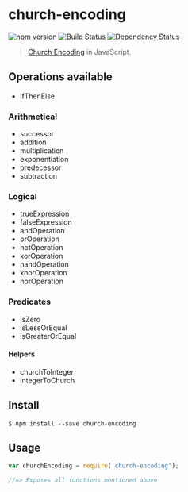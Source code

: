 # church-encoding

[![npm version](https://badge.fury.io/js/church-encoding.svg)](http://badge.fury.io/js/church-encoding)
[![Build Status](https://travis-ci.org/andrepoleza/church-encoding.svg?branch=master)](https://travis-ci.org/andrepoleza/church-encoding)
[![Dependency Status](https://david-dm.org/andrepoleza/church-encoding.svg)](https://david-dm.org/andrepoleza/church-encoding)

> [Church Encoding](http://en.wikipedia.org/wiki/Church_encoding) in JavaScript.

## Operations available

* ifThenElse

### Arithmetical
* successor
* addition
* multiplication
* exponentiation
* predecessor
* subtraction

### Logical
* trueExpression
* falseExpression
* andOperation
* orOperation
* notOperation
* xorOperation
* nandOperation
* xnorOperation
* norOperation

### Predicates
* isZero
* isLessOrEqual
* isGreaterOrEqual

#### Helpers
* churchToInteger
* integerToChurch

## Install

```
$ npm install --save church-encoding
```


## Usage

```js
var churchEncoding = require('church-encoding');

//=> Exposes all functions mentioned above
```
